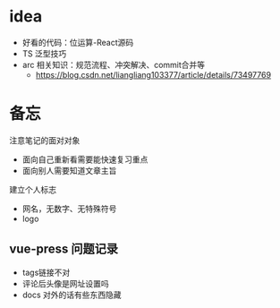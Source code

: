 # idea

- 好看的代码：位运算-React源码
- TS 泛型技巧
- arc 相关知识：规范流程、冲突解决、commit合并等
  - https://blog.csdn.net/liangliang103377/article/details/73497769
# 备忘

注意笔记的面对对象

- 面向自己重新看需要能快速复习重点
- 面向别人需要知道文章主旨


建立个人标志
- 网名，无数字、无特殊符号
- logo

## vue-press 问题记录

- tags链接不对
- 评论后头像是网址设置吗
- docs 对外的话有些东西隐藏